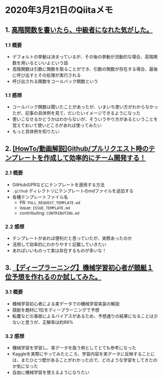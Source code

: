 # 2020年3月21日のQiitaメモ

## 1. [高階関数を書いたら、中級者になれた気がした。](https://qiita.com/Yametaro/items/fe863978994861f36611#%E3%81%BE%E3%81%9F%E3%81%BE%E3%81%9F%E3%81%BE%E3%81%9F%E5%AE%8C%E6%88%90)

### 1.1 概要

- デフォルトの挙動は決まっているが、その後の挙動が流動的な場合、高階関数を用いるといいよという話
- 高階関数は引数に関数を取ることができ、引数の関数が存在する場合、最後に呼び出すとその処理が実行される
- 呼び出される関数をコールバック関数という

### 1.1 感想

- コールバック関数は聞いたことがあったが、いまいち使い方がわからなかったが、記事の具体例を見て、だいたいイメージできるようになった
- 使いこなせるかどうかはわからないが、そういうやり方があるということを覚えておいて使いどころがあれば使ってみたい
- もっと具体例を知りたい

## 2. [[HowTo/動画解説]Github/プルリクエスト時のテンプレートを作成して効率的にチーム開発する！](https://qiita.com/Tatsu88/items/6532de26c482f9d331d2)

### 2.1 概要

- GitHubのPRなどにテンプレートを適用する方法
- `.github` ディレクトリにテンプレートのmdファイルを追加する
- 各種テンプレートファイル名
  - PR: `PULL_REQUEST_TEMPLATE.md`
  - issue: `ISSUE_TEMPLATE.md`
  - contributing: `CONTRIBUTING.md`

### 2.2 感想

- テンプレートがあれば便利だと思っていたが、実際あったのか
- 活用して効率的にわかりやすく記載していきたい
- あればいいものって実は存在するものが多いな！

## 3. [【ディープラーニング】機械学習初心者が競艇１位予想を作れるのか試してみた。](https://qiita.com/gorilland/items/c203fee4362e8dea0037)

### 3.1 概要

- 機械学習初心者による実データでの機械学習実装の解説
- 競艇を題材に1位をディープラーニングで予想
- 転覆などの事故によるバイアスがあるため、予想通りの結果になることは少ないと思うが、正解率は約86%

### 3.2 感想

- 機械学習を学習し、実データを扱う例としてとても参考になった
- Kaggleを実際にやってみたところ、学習内容を実データに反映することには、またひとつ壁があることがわかったので、どのような学習をしてきたのか気になった
- 自由に機械学習を使えるようになりたい
